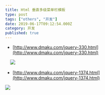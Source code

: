 ```yaml
---
title: Html 垂直多级菜单栏模板
type: post
tags: ["others", "开发"]
date: 2019-06-17T09:12:54.000Z
category: 开发
published: true
---
```


- [http://www.dmaku.com/jquery-330.html](http://www.dmaku.com/jquery-330.html)

    ![](https://qiniu.bioinit.com/yuque/0/2019/png/126032/1560762896667-8e7eac67-de7c-45b9-bc2a-8db8a090b950.png#align=left&display=inline&height=558&name=image.png&originHeight=558&originWidth=282&size=16721&status=done&width=282)

- [http://www.dmaku.com/jquery-1374.html](http://www.dmaku.com/jquery-1374.html)

![](https://qiniu.bioinit.com/yuque/0/2019/png/126032/1560762946420-cb715cc0-9e4d-4be6-96cf-bda1b074e8cc.png#align=left&display=inline&height=368&name=image.png&originHeight=368&originWidth=604&size=12545&status=done&width=604)
